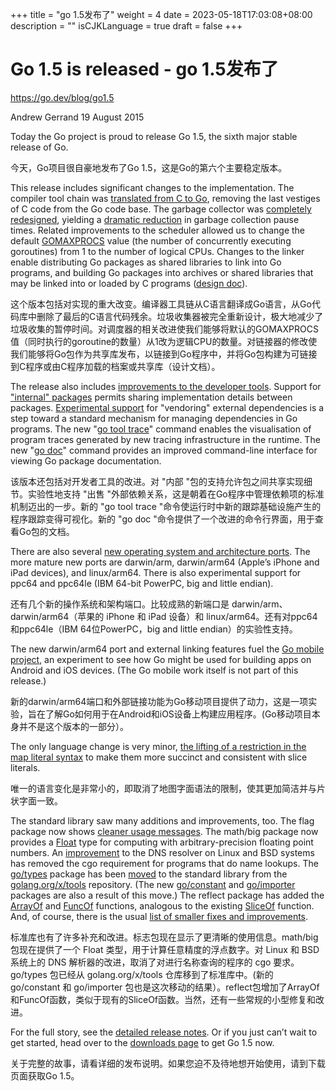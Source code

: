+++
title = "go 1.5发布了"
weight = 4
date = 2023-05-18T17:03:08+08:00
description = ""
isCJKLanguage = true
draft = false
+++

# Go 1.5 is released - go 1.5发布了

https://go.dev/blog/go1.5

Andrew Gerrand
19 August 2015

Today the Go project is proud to release Go 1.5, the sixth major stable release of Go.

今天，Go项目很自豪地发布了Go 1.5，这是Go的第六个主要稳定版本。

This release includes significant changes to the implementation. The compiler tool chain was [translated from C to Go](https://go.dev/doc/go1.5#c), removing the last vestiges of C code from the Go code base. The garbage collector was [completely redesigned](https://go.dev/doc/go1.5#gc), yielding a [dramatic reduction](https://go.dev/talks/2015/go-gc.pdf) in garbage collection pause times. Related improvements to the scheduler allowed us to change the default [GOMAXPROCS](https://go.dev/pkg/runtime/#GOMAXPROCS) value (the number of concurrently executing goroutines) from 1 to the number of logical CPUs. Changes to the linker enable distributing Go packages as shared libraries to link into Go programs, and building Go packages into archives or shared libraries that may be linked into or loaded by C programs ([design doc](https://go.dev/s/execmodes)).

这个版本包括对实现的重大改变。编译器工具链从C语言翻译成Go语言，从Go代码库中删除了最后的C语言代码残余。垃圾收集器被完全重新设计，极大地减少了垃圾收集的暂停时间。对调度器的相关改进使我们能够将默认的GOMAXPROCS值（同时执行的goroutine的数量）从1改为逻辑CPU的数量。对链接器的修改使我们能够将Go包作为共享库发布，以链接到Go程序中，并将Go包构建为可链接到C程序或由C程序加载的档案或共享库（设计文档）。

The release also includes [improvements to the developer tools](https://go.dev/doc/go1.5#go_command). Support for ["internal" packages](https://go.dev/s/go14internal) permits sharing implementation details between packages. [Experimental support](https://go.dev/s/go15vendor) for "vendoring" external dependencies is a step toward a standard mechanism for managing dependencies in Go programs. The new "[go tool trace](https://go.dev/cmd/trace/)" command enables the visualisation of  program traces generated by new tracing infrastructure in the runtime. The new "[go doc](https://go.dev/cmd/go/#hdr-Show_documentation_for_package_or_symbol)" command provides an improved command-line interface for viewing Go package documentation.

该版本还包括对开发者工具的改进。对 "内部 "包的支持允许包之间共享实现细节。实验性地支持 "出售 "外部依赖关系，这是朝着在Go程序中管理依赖项的标准机制迈出的一步。新的 "go tool trace "命令使运行时中新的跟踪基础设施产生的程序跟踪变得可视化。新的 "go doc "命令提供了一个改进的命令行界面，用于查看Go包的文档。

There are also several [new operating system and architecture ports](https://go.dev/doc/go1.5#ports). The more mature new ports are darwin/arm, darwin/arm64 (Apple’s iPhone and iPad devices), and linux/arm64. There is also experimental support for ppc64 and ppc64le (IBM 64-bit PowerPC, big and little endian).

还有几个新的操作系统和架构端口。比较成熟的新端口是 darwin/arm、darwin/arm64（苹果的 iPhone 和 iPad 设备）和 linux/arm64。还有对ppc64和ppc64le（IBM 64位PowerPC，big and little endian）的实验性支持。

The new darwin/arm64 port and external linking features fuel the [Go mobile project](https://godoc.org/golang.org/x/mobile), an experiment to see how Go might be used for building apps on Android and iOS devices. (The Go mobile work itself is not part of this release.)

新的darwin/arm64端口和外部链接功能为Go移动项目提供了动力，这是一项实验，旨在了解Go如何用于在Android和iOS设备上构建应用程序。(Go移动项目本身并不是这个版本的一部分）。

The only language change is very minor, [the lifting of a restriction in the map literal syntax](https://go.dev/doc/go1.5#language) to make them more succinct and consistent with slice literals.

唯一的语言变化是非常小的，即取消了地图字面语法的限制，使其更加简洁并与片状字面一致。

The standard library saw many additions and improvements, too. The flag package now shows [cleaner usage messages](https://go.dev/doc/go1.5#flag). The math/big package now provides a [Float](https://go.dev/pkg/math/big/#Float) type for computing with arbitrary-precision floating point numbers. An [improvement](https://go.dev/doc/go1.5#net) to the DNS resolver on Linux and BSD systems has removed the cgo requirement for programs that do name lookups. The [go/types](https://go.dev/pkg/go/types/) package has been [moved](https://go.dev/doc/go1.5#go_types) to the standard library from the [golang.org/x/tools](https://godoc.org/golang.org/x/tools) repository. (The new [go/constant](https://go.dev/pkg/go/constant/) and [go/importer](https://go.dev/pkg/go/importer/) packages are also a result of this move.) The reflect package has added the [ArrayOf](https://go.dev/pkg/reflect/#ArrayOf) and [FuncOf](https://go.dev/pkg/reflect/#FuncOf) functions, analogous to the existing [SliceOf](https://go.dev/pkg/reflect/#SliceOf) function. And, of course, there is the usual [list of smaller fixes and improvements](https://go.dev/doc/go1.5#minor_library_changes).

标准库也有了许多补充和改进。标志包现在显示了更清晰的使用信息。math/big 包现在提供了一个 Float 类型，用于计算任意精度的浮点数字。对 Linux 和 BSD 系统上的 DNS 解析器的改进，取消了对进行名称查询的程序的 cgo 要求。go/types 包已经从 golang.org/x/tools 仓库移到了标准库中。(新的 go/constant 和 go/importer 包也是这次移动的结果）。reflect包增加了ArrayOf和FuncOf函数，类似于现有的SliceOf函数。当然，还有一些常规的小型修复和改进。

For the full story, see the [detailed release notes](https://go.dev/doc/go1.5). Or if you just can’t wait to get started, head over to the [downloads page](https://go.dev/dl/) to get Go 1.5 now.

关于完整的故事，请看详细的发布说明。如果您迫不及待地想开始使用，请到下载页面获取Go 1.5。
